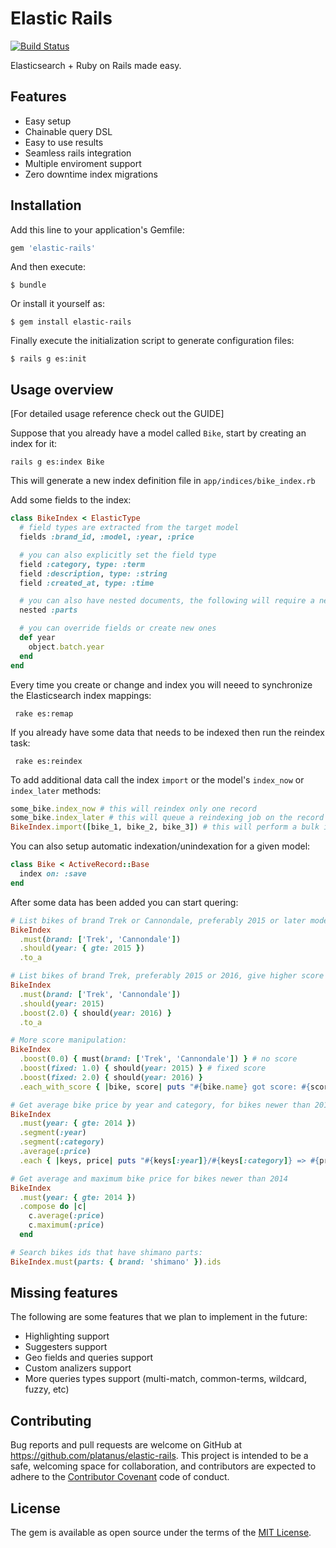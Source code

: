# Elastic Rails

[![Build Status](https://travis-ci.org/platanus/elastic-rails.svg?branch=master)](https://travis-ci.org/platanus/elastic-rails)

Elasticsearch + Ruby on Rails made easy.

## Features

* Easy setup
* Chainable query DSL
* Easy to use results
* Seamless rails integration
* Multiple enviroment support
* Zero downtime index migrations

## Installation

Add this line to your application's Gemfile:

```ruby
gem 'elastic-rails'
```

And then execute:

    $ bundle

Or install it yourself as:

    $ gem install elastic-rails

Finally execute the initialization script to generate configuration files:

    $ rails g es:init

## Usage overview

[For detailed usage reference check out the GUIDE]

Suppose that you already have a model called `Bike`, start by creating an index for it:

    rails g es:index Bike

This will generate a new index definition file in `app/indices/bike_index.rb`

Add some fields to the index:

```ruby
class BikeIndex < ElasticType
  # field types are extracted from the target model
  fields :brand_id, :model, :year, :price

  # you can also explicitly set the field type
  field :category, type: :term
  field :description, type: :string
  field :created_at, type: :time

  # you can also have nested documents, the following will require a nested PartIndex to be defined.
  nested :parts

  # you can override fields or create new ones
  def year
    object.batch.year
  end
end
```

Every time you create or change and index you will neeed to synchronize the Elasticsearch index mappings:

     rake es:remap

If you already have some data that needs to be indexed then run the reindex task:

     rake es:reindex

To add additional data call the index `import` or the model's `index_now` or `index_later` methods:

```ruby
some_bike.index_now # this will reindex only one record
some_bike.index_later # this will queue a reindexing job on the record
BikeIndex.import([bike_1, bike_2, bike_3]) # this will perform a bulk insertion
```

You can also setup automatic indexation/unindexation for a given model:

```ruby
class Bike < ActiveRecord::Base
  index on: :save
end
```

After some data has been added you can start quering:

```ruby
# List bikes of brand Trek or Cannondale, preferably 2015 or later models:
BikeIndex
  .must(brand: ['Trek', 'Cannondale'])
  .should(year: { gte: 2015 })
  .to_a

# List bikes of brand Trek, preferably 2015 or 2016, give higher score to 2016 models:
BikeIndex
  .must(brand: ['Trek', 'Cannondale'])
  .should(year: 2015)
  .boost(2.0) { should(year: 2016) }
  .to_a

# More score manipulation:
BikeIndex
  .boost(0.0) { must(brand: ['Trek', 'Cannondale']) } # no score
  .boost(fixed: 1.0) { should(year: 2015) } # fixed score
  .boost(fixed: 2.0) { should(year: 2016) }
  .each_with_score { |bike, score| puts "#{bike.name} got score: #{score}" }

# Get average bike price by year and category, for bikes newer than 2014
BikeIndex
  .must(year: { gte: 2014 })
  .segment(:year)
  .segment(:category)
  .average(:price)
  .each { |keys, price| puts "#{keys[:year]}/#{keys[:category]} => #{price}" }

# Get average and maximum bike price for bikes newer than 2014
BikeIndex
  .must(year: { gte: 2014 })
  .compose do |c|
    c.average(:price)
    c.maximum(:price)
  end

# Search bikes ids that have shimano parts:
BikeIndex.must(parts: { brand: 'shimano' }).ids
```

## Missing features

The following are some features that we plan to implement in the future:

* Highlighting support
* Suggesters support
* Geo fields and queries support
* Custom analizers support
* More queries types support (multi-match, common-terms, wildcard, fuzzy, etc)

## Contributing

Bug reports and pull requests are welcome on GitHub at https://github.com/platanus/elastic-rails. This project is intended to be a safe, welcoming space for collaboration, and contributors are expected to adhere to the [Contributor Covenant](http://contributor-covenant.org) code of conduct.

## License

The gem is available as open source under the terms of the [MIT License](http://opensource.org/licenses/MIT).
